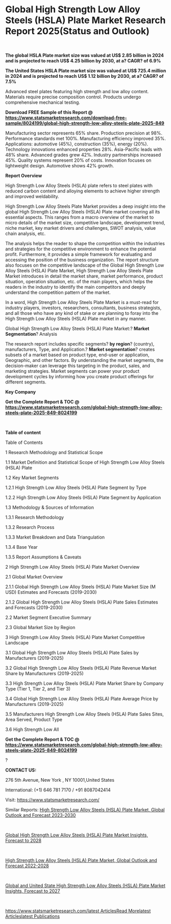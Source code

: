 <h1>Global High Strength Low Alloy Steels (HSLA) Plate Market Research Report 2025(Status and Outlook)</h1><br/><p><strong>The global HSLA Plate market size was valued at US$ 2.85 billion in 2024 and is projected to reach US$ 4.25 billion by 2030, at a? <strong>CAGR</strong>? of 6.9%</strong></p>
 
 
 
 <p><strong>The United States HSLA Plate market size was valued at US$ 725.4 million in 2024 and is projected to reach US$ 1.12 billion by 2030, at a? <strong>CAGR</strong>? of 7.5%</strong></p>
 
 
 
 <p>Advanced steel plates featuring high strength and low alloy content. Materials require precise composition control. Products undergo comprehensive mechanical testing.</p>
 
 
 
 <p><strong>Download FREE Sample of this Report @ <a href="https://www.statsmarketresearch.com/download-free-sample/8024199/global-high-strength-low-alloy-steels-plate-2025-849">https://www.statsmarketresearch.com/download-free-sample/8024199/global-high-strength-low-alloy-steels-plate-2025-849</a></strong></p>
 
 
 
 <p>Manufacturing sector represents 65% share. Production precision at 98%. Performance standards met 100%. Manufacturing efficiency improved 35%. Applications: automotive (45%), construction (35%), energy (20%). Technology innovations enhanced properties 28%. Asia-Pacific leads with 48% share. Advanced grades grew 42%. Industry partnerships increased 45%. Quality systems represent 20% of costs. Innovation focuses on lightweight design. Automotive shows 42% growth.</p>
 
 
 
 <p><strong>Report Overview</strong></p>
 
 
 
 <p>High Strength Low Alloy Steels (HSLA) plate refers to steel plates with reduced carbon content and alloying elements to achieve higher strength and improved weldability.</p>
 
 
 
 <p>High Strength Low Alloy Steels Plate Market provides a deep insight into the global High Strength Low Alloy Steels (HSLA) Plate market covering all its essential aspects. This ranges from a macro overview of the market to micro details of the market size, competitive landscape, development trend, niche market, key market drivers and challenges, SWOT analysis, value chain analysis, etc.</p>
 
 
 
 <p>The analysis helps the reader to shape the competition within the industries and strategies for the competitive environment to enhance the potential profit. Furthermore, it provides a simple framework for evaluating and accessing the position of the business organization. The report structure also focuses on the competitive landscape of the Global High Strength Low Alloy Steels (HSLA) Plate Market, High Strength Low Alloy Steels Plate Market introduces in detail the market share, market performance, product situation, operation situation, etc. of the main players, which helps the readers in the industry to identify the main competitors and deeply understand the competition pattern of the market.</p>
 
 
 
 <p>In a word, High Strength Low Alloy Steels Plate Market is a must-read for industry players, investors, researchers, consultants, business strategists, and all those who have any kind of stake or are planning to foray into the High Strength Low Alloy Steels (HSLA) Plate market in any manner.</p>
 
 
 
 <p>Global High Strength Low Alloy Steels (HSLA) Plate Market:? <strong>Market Segmentation</strong>? Analysis</p>
 
 
 
 <p>The research report includes specific segments? <strong>by region</strong>? (country), manufacturers, Type, and Application.? <strong>Market segmentation</strong>? creates subsets of a market based on product type, end-user or application, Geographic, and other factors. By understanding the market segments, the decision-maker can leverage this targeting in the product, sales, and marketing strategies. Market segments can power your product development cycles by informing how you create product offerings for different segments.</p>
 
 
 
 <p><strong>Key Company</strong></p>
 
 
 
 <div><b>Get the Complete Report & TOC @ <a href="https://www.statsmarketresearch.com/global-high-strength-low-alloy-steels-plate-2025-849-8024199">https://www.statsmarketresearch.com/global-high-strength-low-alloy-steels-plate-2025-849-8024199</a></b></div>
 
 
 
 <p><br />
 
 <b>Table of content</b></p>
 
 
 
 <p>Table of Contents<br />
 
 1 Research Methodology and Statistical Scope<br />
 
 1.1 Market Definition and Statistical Scope of High Strength Low Alloy Steels (HSLA) Plate<br />
 
 1.2 Key Market Segments<br />
 
 1.2.1 High Strength Low Alloy Steels (HSLA) Plate Segment by Type<br />
 
 1.2.2 High Strength Low Alloy Steels (HSLA) Plate Segment by Application<br />
 
 1.3 Methodology & Sources of Information<br />
 
 1.3.1 Research Methodology<br />
 
 1.3.2 Research Process<br />
 
 1.3.3 Market Breakdown and Data Triangulation<br />
 
 1.3.4 Base Year<br />
 
 1.3.5 Report Assumptions & Caveats<br />
 
 2 High Strength Low Alloy Steels (HSLA) Plate Market Overview<br />
 
 2.1 Global Market Overview<br />
 
 2.1.1 Global High Strength Low Alloy Steels (HSLA) Plate Market Size (M USD) Estimates and Forecasts (2019-2030)<br />
 
 2.1.2 Global High Strength Low Alloy Steels (HSLA) Plate Sales Estimates and Forecasts (2019-2030)<br />
 
 2.2 Market Segment Executive Summary<br />
 
 2.3 Global Market Size by Region<br />
 
 3 High Strength Low Alloy Steels (HSLA) Plate Market Competitive Landscape<br />
 
 3.1 Global High Strength Low Alloy Steels (HSLA) Plate Sales by Manufacturers (2019-2025)<br />
 
 3.2 Global High Strength Low Alloy Steels (HSLA) Plate Revenue Market Share by Manufacturers (2019-2025)<br />
 
 3.3 High Strength Low Alloy Steels (HSLA) Plate Market Share by Company Type (Tier 1, Tier 2, and Tier 3)<br />
 
 3.4 Global High Strength Low Alloy Steels (HSLA) Plate Average Price by Manufacturers (2019-2025)<br />
 
 3.5 Manufacturers High Strength Low Alloy Steels (HSLA) Plate Sales Sites, Area Served, Product Type<br />
 
 3.6 High Strength Low All</p>
 
 
 
 <div><b>Get the Complete Report & TOC @ <a href="https://www.statsmarketresearch.com/global-high-strength-low-alloy-steels-plate-2025-849-8024199">https://www.statsmarketresearch.com/global-high-strength-low-alloy-steels-plate-2025-849-8024199</a></b></div>
 
 
 
 <p>? </p>
 
 
 
 <p><b>CONTACT US:</b><br />
 
 276 5th Avenue, New York , NY 10001,United States<br />
 
 International: (+1) 646 781 7170 / +91 8087042414<br />
 
 Visit: <a href="https://www.statsmarketresearch.com/">https://www.statsmarketresearch.com/</a><br />
 
 Similar Reports: <a href="https://www.statsmarketresearch.com/global-high-strength-low-alloy-steels-plate-2025-849-8024199">High Strength Low Alloy Steels (HSLA) Plate Market, Global Outlook and Forecast 2023-2030</a><br />
 
 <br />
 
 <a href="https://www.statsmarketresearch.com/global-high-strength-low-alloy-steels-plate-2025-849-8024199">Global High Strength Low Alloy Steels (HSLA) Plate Market Insights, Forecast to 2028</a><br />
 
 <br />
 
 <a href="https://www.statsmarketresearch.com/global-high-strength-low-alloy-steels-plate-2025-849-8024199">High Strength Low Alloy Steels (HSLA) Plate Market, Global Outlook and Forecast 2022-2028</a><br />
 
 <br />
 
 <a href="https://www.statsmarketresearch.com/global-high-strength-low-alloy-steels-plate-2025-849-8024199">Global and United State High Strength Low Alloy Steels (HSLA) Plate Market Insights, Forecast to 2027</a><br />
 
 <br />
 
 <a href="https://gyeongbokgung.com">https://www.statsmarketresearch.com/</a><a href="https://hallyeomaritime.com">latest Articles</a><a href="https://jingwansa.com">Read More</a><a href="https://nguoiviet.jp/">latest Articles</a><a href="https://www.intelmarketresearch.com/">latest Publications</a></p>